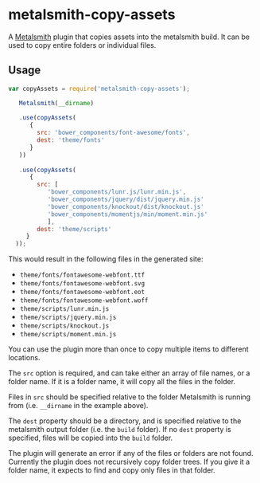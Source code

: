 metalsmith-copy-assets
======================

A [Metalsmith](http://metalsmith.io) plugin that copies assets into the metalsmith build.  It can be used to copy entire folders or individual files.

Usage
-----

```javascript
var copyAssets = require('metalsmith-copy-assets');

   Metalsmith(__dirname)
   
   .use(copyAssets(
      {
        src: 'bower_components/font-awesome/fonts',
        dest: 'theme/fonts'
      }
   ))
   
   .use(copyAssets(
      {
        src: [
           'bower_components/lunr.js/lunr.min.js', 
           'bower_components/jquery/dist/jquery.min.js'
           'bower_components/knockout/dist/knockout.js'
           'bower_components/momentjs/min/moment.min.js'
           ],
        dest: 'theme/scripts'
     }
  ));
```
This would result in the following files in the generated site:

-  `theme/fonts/fontawesome-webfont.ttf`
-  `theme/fonts/fontawesome-webfont.svg`
-  `theme/fonts/fontawesome-webfont.eot`
-  `theme/fonts/fontawesome-webfont.woff`
-  `theme/scripts/lunr.min.js`
-  `theme/scripts/jquery.min.js`
-  `theme/scripts/knockout.js`
-  `theme/scripts/moment.min.js`

You can use the plugin more than once to copy multiple items to different locations.

The `src` option is required, and can take either an array of file names, or a folder name.  If it is a folder name, it will copy all the files in the folder.

Files in `src` should be specified relative to the folder Metalsmith is running from (i.e. `__dirname` in the example above).

The `dest` property should be a directory, and is specified relative to the metalsmith output folder (i.e. the `build` folder).   If no `dest` property is specified, files will be copied into the `build` folder.

The plugin will generate an error if any of the files or folders are not found.  Currently the plugin does not recursively copy folder trees.  If you give it a folder name, it expects to find and copy only files in that folder.
